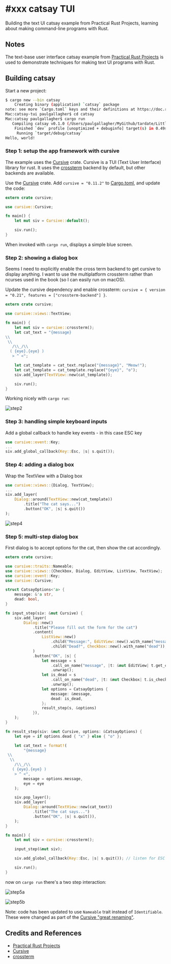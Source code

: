 # #xxx catsay TUI

Building the text UI catsay example from Practical Rust Projects, learning about making command-line programs with Rust.

## Notes

The text-base user interface catsay example from [Practical Rust Projects](../practical-rust-projects/)
is used to demonstrate techniques for making text UI programs with Rust.

## Building catsay

Start a new project:

```sh
$ cargo new --bin catsay
    Creating binary (application) `catsay` package
note: see more `Cargo.toml` keys and their definitions at https://doc.rust-lang.org/cargo/reference/manifest.html
Mac:catsay-tui paulgallagher$ cd catsay
Mac:catsay paulgallagher$ cargo run
   Compiling catsay v0.1.0 (/Users/paulgallagher/MyGithub/tardate/LittleCodingKata/rust/catsay-tui/catsay)
    Finished `dev` profile [unoptimized + debuginfo] target(s) in 0.49s
     Running `target/debug/catsay`
Hello, world!
```

### Step 1: setup the app framework with cursive

The example uses the [Cursive](https://crates.io/crates/cursive) crate.
Cursive is a TUI (Text User Interface) library for rust. It uses the [crossterm](https://docs.rs/crossterm/latest/crossterm/) backend by default, but other backends are available.

Use the [Cursive](https://crates.io/crates/cursive) crate.
Add `cursive = "0.11.2"` to [Cargo.toml](./catsay/Cargo.toml), and update the code:

```rust
extern crate cursive;

use cursive::Cursive;

fn main() {
    let mut siv = Cursive::default();

    siv.run();
}
```

When invoked with `cargo run`, displays a simple blue screen.

### Step 2: showing a dialog box

Seems I need to explicitly enable the cross term backend to get cursive to display anything.
I want to use the multiplatform crossterm rather than ncurses used in the book (so I can easily run on macOS).

Update the cursive dependency and enable crossterm: `cursive = { version = "0.21", features = ["crossterm-backend"] }`.

```rust
extern crate cursive;

use cursive::views::TextView;

fn main() {
    let mut siv = cursive::crossterm();
    let cat_text = "{message}
\\
 \\
   /\\_/\\
  ( {eye}.{eye} )
   > ^ <";

    let cat_template = cat_text.replace("{message}", "Meow!");
    let cat_template = cat_template.replace("{eye}", "o");
    siv.add_layer(TextView::new(cat_template));

    siv.run();
}
```

Working nicely with `cargo run`:

![step2](./assets/step2.png)

### Step 3: handling simple keyboard inputs

Add a global callback to handle key events - in this case ESC key

```rust
use cursive::event::Key;
...
siv.add_global_callback(Key::Esc, |s| s.quit());
```

### Step 4: adding a dialog box

Wrap the TextView with a Dialog box

```rust
use cursive::views::{Dialog, TextView};
...
siv.add_layer(
    Dialog::around(TextView::new(cat_template))
        .title("The cat says...")
        .button("OK", |s| s.quit())
);
```

![step4](./assets/step4.png)

### Step 5: multi-step dialog box

First dialog is to accept options for the cat, then show the cat accordingly.

```rust
extern crate cursive;

use cursive::traits::Nameable;
use cursive::views::{Checkbox, Dialog, EditView, ListView, TextView};
use cursive::event::Key;
use cursive::Cursive;

struct CatsayOptions<'a> {
    message: &'a str,
    dead: bool,
}

fn input_step(siv: &mut Cursive) {
    siv.add_layer(
        Dialog::new()
            .title("Please fill out the form for the cat")
            .content(
                ListView::new()
                    .child("Message:", EditView::new().with_name("message"))
                    .child("Dead?", Checkbox::new().with_name("dead")),
            )
            .button("OK", |s| {
                let message = s
                    .call_on_name("message", |t: &mut EditView| t.get_content())
                    .unwrap();
                let is_dead = s
                    .call_on_name("dead", |t: &mut Checkbox| t.is_checked())
                    .unwrap();
                let options = CatsayOptions {
                    message: &message,
                    dead: is_dead,
                };
                result_step(s, &options)
            }),
    );
}

fn result_step(siv: &mut Cursive, options: &CatsayOptions) {
    let eye = if options.dead { "x" } else { "o" };

    let cat_text = format!(
        "{message}
 \\
  \\
    /\\_/\\
   ( {eye}.{eye} )
    > ^ <",
        message = options.message,
        eye = eye
    );

    siv.pop_layer();
    siv.add_layer(
        Dialog::around(TextView::new(cat_text))
            .title("The cat says...")
            .button("OK", |s| s.quit()),
    );
}

fn main() {
    let mut siv = cursive::crossterm();

    input_step(&mut siv);

    siv.add_global_callback(Key::Esc, |s| s.quit()); // listen for ESC key and quit

    siv.run();
}
```

now on `cargo run` there's a two step interaction:

![step5a](./assets/step5a.png)

![step5b](./assets/step5b.png)

Note: code has been updated to use
`Nameable` trait instead of `Identifiable`.
These were changed as part of the [Cursive "great renaming"](https://github.com/gyscos/cursive/issues/393).

## Credits and References

* [Practical Rust Projects](../practical-rust-projects/)
* [Cursive](https://crates.io/crates/cursive)
* [crossterm](https://docs.rs/crossterm/latest/crossterm/)
